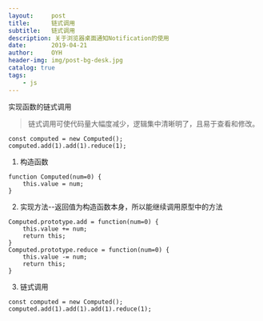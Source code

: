 ```yaml
---
layout:     post
title:      链式调用
subtitle:   链式调用
description: 关于浏览器桌面通知Notification的使用
date:       2019-04-21
author:     OYH
header-img: img/post-bg-desk.jpg
catalog: true
tags:
    - js
---
```

实现函数的链式调用
> 链式调用可使代码量大幅度减少，逻辑集中清晰明了，且易于查看和修改。
```
const computed = new Computed();
computed.add(1).add(1).reduce(1);
```
1. 构造函数

```
function Computed(num=0) {
    this.value = num;
}
```
2. 实现方法--返回值为构造函数本身，所以能继续调用原型中的方法

```
Computed.prototype.add = function(num=0) {
    this.value += num;
    return this;
}
Computed.prototype.reduce = function(num=0) {
    this.value -= num;
    return this;
}
```

3. 链式调用
```
const computed = new Computed();
computed.add(1).add(1).add(1).reduce(1);
```
